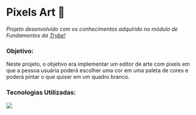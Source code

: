 <h1>Pixels Art 🎨</h1>
<p><em>Projeto desenvolvido com os conhecimentos adquirido no módulo de Fundamentos da <a href="https://www.betrybe.com/" alt="Site da Trybe">Trybe!</a></em></p>

<h3>Objetivo:</h3>
<p>Neste projeto, o objetivo era implementar um editor de arte com pixels em que a pessoa usuária poderá escolher uma cor em uma paleta de cores e poderá pintar o que quiser em um quadro branco.</p>

<h3>Tecnologias Utilizadas:</h3>
<img src='https://img.shields.io/badge/JavaScript-F7DF1E?style=for-the-badge&logo=javascript&logoColor=black'></img>

